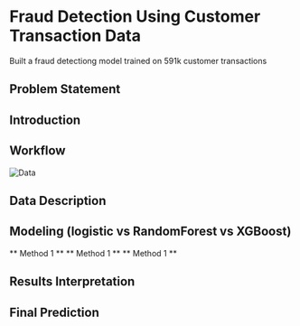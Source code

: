 # Fraud Detection Using Customer Transaction Data
Built a fraud detectiong model trained on 591k customer transactions

## Problem Statement

## Introduction

## Workflow

![Data](https://user-images.githubusercontent.com/32847030/65382599-5c87e500-dcd7-11e9-9205-f6c197ab6691.jpg)


## Data Description

## Modeling (logistic vs RandomForest vs XGBoost)

** Method 1 **
** Method 1 **
** Method 1 **

## Results Interpretation

## Final Prediction
